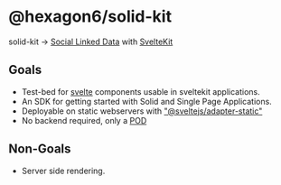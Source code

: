 # @hexagon6/solid-kit

solid-kit -> [Social Linked Data](https://solidproject.org) with [SvelteKit](https://kit.svelte.dev/)

## Goals

- Test-bed for [svelte](https://svelte.dev/) components usable in sveltekit applications.
- An SDK for getting started with Solid and Single Page Applications.
- Deployable on static webservers with ["@sveltejs/adapter-static"](https://github.com/sveltejs/kit/tree/main/packages/adapter-static#sveltejsadapter-static)
- No backend required, only a [POD](https://solidproject.org/for-developers#hosted-pod-services)

## Non-Goals

- Server side rendering.
